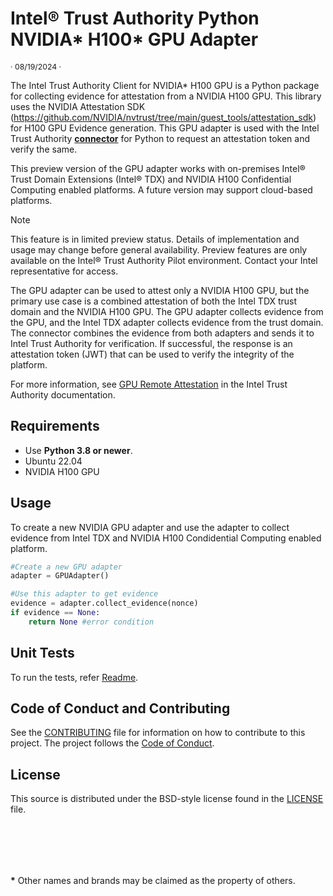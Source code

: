 # Intel® Trust Authority Python NVIDIA\* H100\* GPU Adapter

<p style="font-size: 0.875em;">· 08/19/2024 ·</p>

The Intel Trust Authority Client for NVIDIA\* H100 GPU is a Python package for collecting evidence for attestation from a NVIDIA H100 GPU. This library uses the NVIDIA Attestation SDK (https://github.com/NVIDIA/nvtrust/tree/main/guest_tools/attestation_sdk) for H100 GPU Evidence generation. This GPU adapter is used with the Intel Trust Authority [**connector**](../../connector/README.md) for Python to request an attestation token and verify the same. 

This preview version of the GPU adapter works with on-premises Intel® Trust Domain Extensions (Intel® TDX) and NVIDIA H100 Confidential Computing enabled platforms. A future version may support cloud-based platforms.

> [!NOTE]
> This feature is in limited preview status. Details of implementation and usage may change before general availability. Preview features are only available on the Intel® Trust Authority Pilot environment. Contact your Intel representative for access.

The GPU adapter can be used to attest only a NVIDIA H100 GPU, but the primary use case is a combined attestation of both the Intel TDX trust domain and the NVIDIA H100 GPU. The GPU adapter collects evidence from the GPU, and the Intel TDX adapter collects evidence from the trust domain. The connector combines the evidence from both adapters and sends it to Intel Trust Authority for verification. If successful, the response is an attestation token (JWT) that can be used to verify the integrity of the platform.

For more information, see [GPU Remote Attestation](https://docs.trustauthority.intel.com/main/articles/concept-gpu-attestation.html) in the Intel Trust Authority documentation.

## Requirements

- Use **Python 3.8 or newer**.
- Ubuntu 22.04
- NVIDIA H100 GPU

## Usage

To create a new NVIDIA GPU adapter and use the adapter to collect evidence from Intel TDX and NVIDIA H100 Condidential Computing enabled platform.

```python
#Create a new GPU adapter
adapter = GPUAdapter()

#Use this adapter to get evidence
evidence = adapter.collect_evidence(nonce)
if evidence == None:
    return None #error condition
```

## Unit Tests
To run the tests, refer [Readme](../../../test/README.md).

## Code of Conduct and Contributing

See the [CONTRIBUTING](../../../CONTRIBUTING.md) file for information on how to contribute to this project. The project follows the [ Code of Conduct](../../../CODE_OF_CONDUCT.md).

## License

This source is distributed under the BSD-style license found in the [LICENSE](../../../LICENSE)
file.

<br><br>
---

**\*** Other names and brands may be claimed as the property of others.